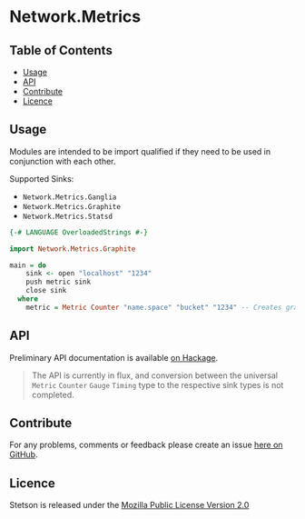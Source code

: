 Network.Metrics
===============

Table of Contents
-----------------

* [Usage](#usage)
* [API](#api)
* [Contribute](#contribute)
* [Licence](#licence)


<a name="usage" />

Usage
-----

Modules are intended to be import qualified if they need to be used in conjunction with each other.

Supported Sinks:

* `Network.Metrics.Ganglia`
* `Network.Metrics.Graphite`
* `Network.Metrics.Statsd`


````haskell
{-# LANGUAGE OverloadedStrings #-}

import Network.Metrics.Graphite

main = do
    sink <- open "localhost" "1234"
    push metric sink
    close sink
  where
    metric = Metric Counter "name.space" "bucket" "1234" -- Creates graphite key: "name.space.bucket"
````


<a name="api" />

API
---

Preliminary API documentation is available [on Hackage](http://hackage.haskell.org/package/network-metrics).

> The API is currently in flux, and conversion between the universal `Metric` `Counter` `Gauge` `Timing` type to the respective sink types is not completed.


<a name="contribute" />

Contribute
----------

For any problems, comments or feedback please create an issue [here on GitHub](github.com/brendanhay/network-metrics/issues).


<a name="licence" />

Licence
-------

Stetson is released under the [Mozilla Public License Version 2.0](http://www.mozilla.org/MPL/)

